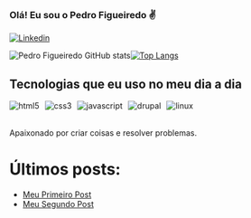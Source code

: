### Olá! Eu sou o Pedro Figueiredo ✌️

[![Linkedin](https://img.shields.io/badge/LinkedIn-0077B5?style=for-the-badge&logo=linkedin&logoColor=white)](https://www.linkedin.com/in/pedrontc/)


![Pedro Figueiredo GitHub stats](https://github-readme-stats.vercel.app/api?username=pedrontc&show_icons=true&theme=dracula)[![Top Langs](https://github-readme-stats.vercel.app/api/top-langs/?username=pedrontc&layout=compact&theme=dracula)](https://github.com/pedrontc/github-readme-stats)

## Tecnologias que eu uso no meu dia a dia

<div style="display: flex"><br/>
  <img style="margin-right:10px;" align="center" alt="html5" src="https://img.shields.io/badge/HTML5-E34F26?style=for-the-badge&logo=html5&logoColor=white" />

  <img style="margin-right:10px;" align="center" alt="css3" src="https://img.shields.io/badge/CSS3-1572B6?style=for-the-badge&logo=css3&logoColor=white" />

  <img style="margin-right:10px;" align="center" alt="javascript" src="https://img.shields.io/badge/JavaScript-323330?style=for-the-badge&logo=javascript&logoColor=F7DF1E" />

  <img style="margin-right:10px;" align="center" alt="drupal" src="https://img.shields.io/badge/Drupal-0678BE?style=for-the-badge&logo=drupal&logoColor=white" />
  
  <img style="margin-right:10px;" align="center" alt="linux" src="https://img.shields.io/badge/Linux-FCC624?style=for-the-badge&logo=linux&logoColor=black" />
</div><br/>

Apaixonado por criar coisas e resolver problemas.

# Últimos posts:
- [Meu Primeiro Post](#)<br/>
- [Meu Segundo Post](#)<br/>
